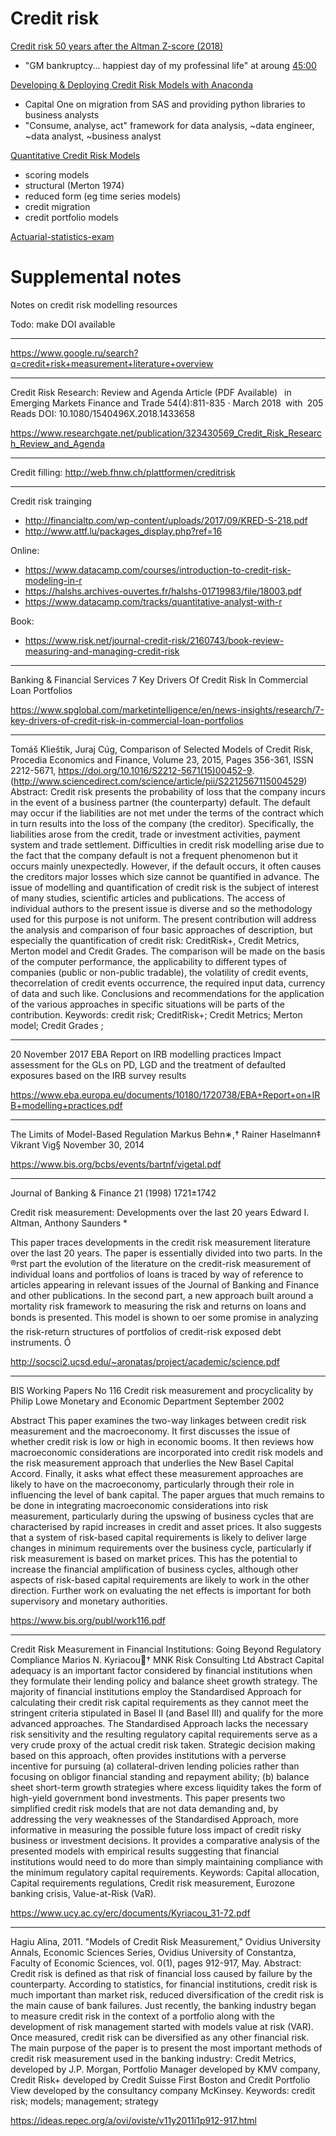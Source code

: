 # Credit risk

[Credit risk 50 years after the Altman Z-score (2018)](https://www.youtube.com/watch?v=gofa1XAWpPQ)
- "GM bankruptcy... happiest day of my professinal life" at aroung [45:00](http://www.youtube.com/watch?v=gofa1XAWpPQ&t=45m0s)

[Developing & Deploying Credit Risk Models with Anaconda](https://www.youtube.com/watch?v=1-odLUQK0PQ)
- Capital One on migration from SAS and providing python libraries to business analysts
- "Consume, analyse, act" framework for data analysis, ~data engineer, ~data analyst, ~business analyst

[Quantitative Credit Risk Models](https://www.youtube.com/watch?v=0zybmmpyz4Y)
- scoring models
- structural (Merton 1974)
- reduced form (eg time series models)
- credit migration 
- credit portfolio models 

[Actuarial-statistics-exam](https://www.udemy.com/actuarial-statistics-exam-pct3)


# Supplemental notes
Notes on credit risk modelling resources


Todo: make DOI available

---

https://www.google.ru/search?q=credit+risk+measurement+literature+overview

---

Credit Risk Research: Review and Agenda
Article (PDF Available)  in Emerging Markets Finance and Trade 54(4):811-835 · March 2018 with 205 Reads
DOI: 10.1080/1540496X.2018.1433658

https://www.researchgate.net/publication/323430569_Credit_Risk_Research_Review_and_Agenda

---

Credit filling: http://web.fhnw.ch/plattformen/creditrisk

---

Credit risk trainging

- http://financialtp.com/wp-content/uploads/2017/09/KRED-S-218.pdf
- http://www.attf.lu/packages_display.php?ref=16

Online:
- https://www.datacamp.com/courses/introduction-to-credit-risk-modeling-in-r
- https://halshs.archives-ouvertes.fr/halshs-01719983/file/18003.pdf
- https://www.datacamp.com/tracks/quantitative-analyst-with-r


Book:
- https://www.risk.net/journal-credit-risk/2160743/book-review-measuring-and-managing-credit-risk

---

Banking & Financial Services
7 Key Drivers Of Credit Risk In Commercial Loan Portfolios

https://www.spglobal.com/marketintelligence/en/news-insights/research/7-key-drivers-of-credit-risk-in-commercial-loan-portfolios

---

Tomáš Klieštik, Juraj Cúg,
Comparison of Selected Models of Credit Risk,
Procedia Economics and Finance,
Volume 23,
2015,
Pages 356-361,
ISSN 2212-5671,
https://doi.org/10.1016/S2212-5671(15)00452-9.
(http://www.sciencedirect.com/science/article/pii/S2212567115004529)
Abstract: Credit risk presents the probability of loss that the company incurs in the event of a business partner (the counterparty) default. The default may occur if the liabilities are not met under the terms of the contract which in turn results into the loss of the company (the creditor). Specifically, the liabilities arose from the credit, trade or investment activities, payment system and trade settlement. Difficulties in credit risk modelling arise due to the fact that the company default is not a frequent phenomenon but it occurs mainly unexpectedly. However, if the default occurs, it often causes the creditors major losses which size cannot be quantified in advance. The issue of modelling and quantification of credit risk is the subject of interest of many studies, scientific articles and publications. The access of individual authors to the present issue is diverse and so the methodology used for this purpose is not uniform. The present contribution will address the analysis and comparison of four basic approaches of description, but especially the quantification of credit risk: CreditRisk+, Credit Metrics, Merton model and Credit Grades. The comparison will be made on the basis of the computer performance, the applicability to different types of companies (public or non-public tradable), the volatility of credit events, thecorrelation of credit events occurrence, the required input data, currency of data and such like. Conclusions and recommendations for the application of the various approaches in specific situations will be parts of the contribution.
Keywords: credit risk; CreditRisk+; Credit Metrics; Merton model; Credit Grades ;

---

20 November 2017
EBA Report on IRB modelling practices
Impact assessment for the GLs on PD, LGD and the treatment of
defaulted exposures based on the IRB survey results

https://www.eba.europa.eu/documents/10180/1720738/EBA+Report+on+IRB+modelling+practices.pdf

---

The Limits of Model-Based Regulation
Markus Behn∗,† Rainer Haselmann‡ Vikrant Vig§
November 30, 2014

https://www.bis.org/bcbs/events/bartnf/vigetal.pdf

---

Journal of Banking & Finance 21 (1998) 1721±1742

Credit risk measurement: Developments over
the last 20 years
Edward I. Altman, Anthony Saunders *

This paper traces developments in the credit risk measurement literature over the last
20 years. The paper is essentially divided into two parts. In the ®rst part the evolution of
the literature on the credit-risk measurement of individual loans and portfolios of loans
is traced by way of reference to articles appearing in relevant issues of the Journal of
Banking and Finance and other publications. In the second part, a new approach built
around a mortality risk framework to measuring the risk and returns on loans and
bonds is presented. This model is shown to oer some promise in analyzing the risk-return
structures of portfolios of credit-risk exposed debt instruments. Ó

http://socsci2.ucsd.edu/~aronatas/project/academic/science.pdf

---

BIS Working Papers
No 116
Credit risk measurement and
procyclicality
by Philip Lowe
Monetary and Economic Department
September 2002

Abstract
This paper examines the two-way linkages between credit risk
measurement and the macroeconomy. It first discusses the issue of
whether credit risk is low or high in economic booms. It then reviews
how macroeconomic considerations are incorporated into credit risk
models and the risk measurement approach that underlies the New
Basel Capital Accord. Finally, it asks what effect these
measurement approaches are likely to have on the macroeconomy,
particularly through their role in influencing the level of bank capital.
The paper argues that much remains to be done in integrating
macroeconomic considerations into risk measurement, particularly
during the upswing of business cycles that are characterised by
rapid increases in credit and asset prices. It also suggests that a
system of risk-based capital requirements is likely to deliver large
changes in minimum requirements over the business cycle,
particularly if risk measurement is based on market prices. This has
the potential to increase the financial amplification of business
cycles, although other aspects of risk-based capital requirements
are likely to work in the other direction. Further work on evaluating
the net effects is important for both supervisory and monetary
authorities. 

https://www.bis.org/publ/work116.pdf

---

Credit Risk Measurement in Financial Institutions: Going Beyond
Regulatory Compliance
Marios N. Kyriacou†
MNK Risk Consulting Ltd
Abstract
Capital adequacy is an important factor considered by financial institutions when
they formulate their lending policy and balance sheet growth strategy. The
majority of financial institutions employ the Standardised Approach for
calculating their credit risk capital requirements as they cannot meet the stringent
criteria stipulated in Basel II (and Basel III) and qualify for the more advanced
approaches. The Standardised Approach lacks the necessary risk sensitivity and
the resulting regulatory capital requirements serve as a very crude proxy of the
actual credit risk taken. Strategic decision making based on this approach, often
provides institutions with a perverse incentive for pursuing (a) collateral-driven
lending policies rather than focusing on obligor financial standing and repayment
ability; (b) balance sheet short-term growth strategies where excess liquidity takes
the form of high-yield government bond investments. This paper presents two
simplified credit risk models that are not data demanding and, by addressing the
very weaknesses of the Standardised Approach, more informative in measuring
the possible future loss impact of credit risky business or investment decisions. It
provides a comparative analysis of the presented models with empirical results
suggesting that financial institutions would need to do more than simply
maintaining compliance with the minimum regulatory capital requirements.
Keywords: Capital allocation, Capital requirements regulations, Credit risk
measurement, Eurozone banking crisis, Value-at-Risk (VaR).

https://www.ucy.ac.cy/erc/documents/Kyriacou_31-72.pdf

---

Hagiu Alina, 2011.
"Models of Credit Risk Measurement," Ovidius University Annals, Economic Sciences Series, Ovidius University of Constantza, Faculty of Economic Sciences, vol. 0(1), pages 912-917, May.
Abstract: Credit risk is defined as that risk of financial loss caused by failure by the counterparty. According to statistics, for financial institutions, credit risk is much important than market risk, reduced diversification of the credit risk is the main cause of bank failures. Just recently, the banking industry began to measure credit risk in the context of a portfolio along with the development of risk management started with models value at risk (VAR). Once measured, credit risk can be diversified as any other financial risk. The main purpose of the paper is to present the most important methods of credit risk measurement used in the banking industry: Credit Metrics, developed by J.P. Morgan, Portfolio Manager developed by KMV company, Credit Risk+ developed by Credit Suisse First Boston and Credit Portfolio View developed by the consultancy company McKinsey.
Keywords: credit risk; models; management; strategy

https://ideas.repec.org/a/ovi/oviste/v11y2011i1p912-917.html

